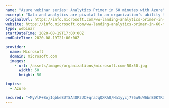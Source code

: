 ```yaml
---
name: "Azure webinar series: Analytics Primer in 60 minutes with Azure"
excerpt: "Data and analytics are pivotal to an organization’s ability to respond quickly to a changing business environment. Register for this primer to learn how to improve the speed and quality of your decision-making by turning data into insights. Find out how to build end-to-end analytics solutions with a"
originalUrl: https://info.microsoft.com/ww-landing-analytics-primer-in-60-minutes-with-azure.html?lcid=en-us
website: https://info.microsoft.com/ww-landing-analytics-primer-in-60-minutes-with-azure.html?lcid=en-us
type: webinar
startDateTime: 2020-08-19T17:00:00Z
endDateTime: 2020-08-19T21:00:00Z

provider:
  name: Microsoft
  domain: microsoft.com
  images:
    - url: /assets/images/organizations/microsoft.com-50x50.jpg
      width: 50
      height: 50

topics:
  - Azure

secured: "+MyVlP+BojIqbkeBUTSA4OP3UC+qraJqQXRA8/Ha1yycj776u9uW6bnB0KTR3/xqGtYl8rx0Y9suAqL9nwcetaNXLnwHgRKgIL8BVL9goOYCwJK//ku8jVWzXqy3lrcDrQjfg70WrFwONAdfW4IeWoIzfeZaA+0E5akJ1YUXP1dXRp2CGhRnqjFz/FmCg7jk81wD/f9ZHiQGCn3j66QNvLm8vnxOik7wMiBbX7FqZiut4Y/Gf/hr1ug7Rkc66pI7GxOeD4SOrEc9w8nl1F7ARQbiGB9nl1BQHit1vs3FXG/xphSk5JtFq5uNDci2DtEQnuZTDF2plVWA0ABLB2Ia5A==;HUukuv/g5vk0SqxraW2JvA=="
---
```


